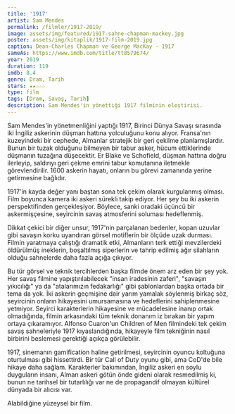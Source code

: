 ```yaml
---
title: '1917'
artist: Sam Mendes
permalink: /filmler/1917-2019/
image: assets/img/featured/1917-sahne-chapman-mackey.jpg
poster: assets/img/kitaplik/1917-film-2019.jpg
caption: Dean-Charles Chapman ve George MacKay - 1917
sameAs: https://www.imdb.com/title/tt8579674/
year: 2019
duration: 119
imdb: 8.4
genre: Dram, Tarih
stars: ★★☆☆☆
type: film
tags: [Dram, Savaş, Tarih]
description: Sam Mendes'in yönettiği 1917 filminin eleştirisi.
---
```


Sam Mendes'in yönetmenliğini yaptığı 1917, Birinci Dünya Savaşı sırasında iki İngiliz askerinin düşman hattına yolculuğunu konu alıyor. Fransa'nın kuzeyindeki bir cephede, Almanlar stratejik bir geri çekilme planlamışlardır. Bunun bir tuzak olduğunu bilmeyen bir tabur asker, hücum ettiklerinde düşmanın tuzağına düşecektir. Er Blake ve Schofield, düşman hattına doğru ilerleyip, saldırıyı geri çekme emrini tabur komutanına iletmekle görevlendirilir. 1600 askerin hayatı, onların bu görevi zamanında yerine getirmesine bağlıdır. 

1917'in kayda değer yanı baştan sona tek çekim olarak kurgulanmış olması. Film boyunca kamera iki askeri sürekli takip ediyor. Her şey bu iki askerin perspektifinden gerçekleşiyor. Böylece, sanki oradaki üçüncü bir askermişçesine, seyircinin savaş atmosferini soluması hedeflenmiş. 

Dikkat çekici bir diğer unsur, 1917'nin parçalanan bedenler, kopan uzuvlar gibi savaşın korku uyandıran görsel motiflerin bir ölçüde uzak durması. Filmin yaratmaya çalıştığı dramatik etki, Almanların terk ettiği mevzilerdeki öldürülmüş ineklerin, boşaltılmış siperlerin ve tahrip edilmiş ağır silahların olduğu sahnelerde daha fazla açığa çıkıyor. 

Bu tür görsel ve teknik tercihlerden başka filmde önem arz eden bir şey yok. Her savaş filmine yapıştırılabilecek "insan iradesinin zaferi", "savaşın yıkıcılığı" ya da "atalarımızın fedakarlığı" gibi şablonlardan başka ortada bir tema da yok. İki askerin geçmişine dair yarım yamalak söylenmiş birkaç söz, seyircinin onların hikayesini umursamasına ve hedeflerini sahiplenmesine yetmiyor. Seyirci karakterlerin hikayesine ve mücadelesine inanıp ortak olmadığında, filmin arkasındaki tüm teknik donanım iz bırakan bir yapım ortaya çıkaramıyor. Alfonso Cuaron'un Children of Men filmindeki tek çekim savaş sahneleriyle 1917 kıyaslandığında, hikayeyle film tekniğinin nasıl birbirini beslemesi gerektiği açıkça görülebilir. 

1917, sinemanın gamification haline getirilmesi, seyircinin oyuncu koltuğuna oturtulması gibi hissettirdi. Bir tür Call of Duty oyunu gibi, ama CoD'de bile hikaye daha sağlam. Karakterler bakımından, İngiliz askeri en soylu duyguların insanı, Alman askeri götün önde gideni olarak resmedilmiş ki, bunun ne tarihsel bir tutarlılığı var ne de propagandif olmayan kültürel dünyada bir alıcısı var. 

Alabildiğine yüzeysel bir film. 

